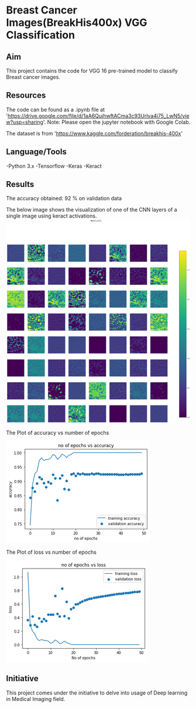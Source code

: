 # Breast Cancer Images(BreakHis400x) VGG Classification

## Aim
This project contains the code for VGG 16 pre-trained model to classify Breast cancer images.

## Resources
The code can be found as a .ipynb file at 'https://drive.google.com/file/d/1aA6QujhwftACma3c93Urlva4i75_LwN5/view?usp=sharing'. Note: Please open the jupyter notebook with Google Colab.

The dataset is from 'https://www.kaggle.com/forderation/breakhis-400x'

## Language/Tools
-Python 3.x
-Tensorflow 
-Keras
-Keract

## Results
The accuracy obtained: 92 % on validation data

The below image shows the visualization of one of the CNN layers of a single image using keract activations.
<img src="https://github.com/venkatramnank/BreakHis400x_VGG/blob/main/Pics/Visualizations.png">

The Plot of accuracy vs number of epochs

<img src="https://github.com/venkatramnank/BreakHis400x_VGG/blob/main/Pics/epoch_accuracy.png">

The Plot of loss vs number of epochs

<img src="https://github.com/venkatramnank/BreakHis400x_VGG/blob/main/Pics/epoch_loss.png">

## Initiative
This project comes under the initiative to delve into usage of Deep learning in Medical Imaging field.

